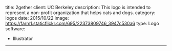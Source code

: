 title: 2gether
client: UC Berkeley
description: This logo is intended to represent a non-profit organization that helps cats and dogs.
category: logos
date: 2015/10/22
image: https://farm1.staticflickr.com/695/22373809746_3947c530a6
type: Logo
software:
- Illustrator
---